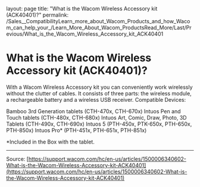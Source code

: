layout: page
title: "What is the Wacom Wireless Accessory kit (ACK40401)?"
permalink: /Sales__CompatibilityLearn_more_about_Wacom_Products_and_how_Wacom_can_help_your_/Learn_More_About_Wacom_ProductsRead_More/Last/Previous/What_is_the_Wacom_Wireless_Accessory_kit_ACK40401

# What is the Wacom Wireless Accessory kit (ACK40401)?

With a Wacom Wireless Accessory kit you can conveniently work wirelessly without the clutter of cables. It consists of three parts: the wireless module, a rechargeable battery and a wireless USB receiver.
 Compatible Devices:

Bamboo 3rd Generation tablets (CTH-470x, CTH-670x)
Intuos Pen and Touch tablets (CTH-480x, CTH-680x)
Intuos Art, Comic, Draw, Photo, 3D Tablets (CTH-490x, CTH-690x)
Intuos 5 (PTH-450x, PTK-650x, PTH-650x, PTH-850x)
Intuos Pro* (PTH-451x, PTH-651x, PTH-851x)



*Included in the Box with the tablet.

---
Source: [https://support.wacom.com/hc/en-us/articles/1500006340602-What-is-the-Wacom-Wireless-Accessory-kit-ACK40401](https://support.wacom.com/hc/en-us/articles/1500006340602-What-is-the-Wacom-Wireless-Accessory-kit-ACK40401)
